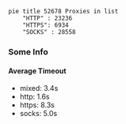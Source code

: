 
```mermaid
pie title 52678 Proxies in list
    "HTTP" : 23236
    "HTTPS": 6934
    "SOCKS" : 28558
```

### Some Info
#### Average Timeout

- mixed: 3.4s
- http: 1.6s
- https: 8.3s
- socks: 5.0s